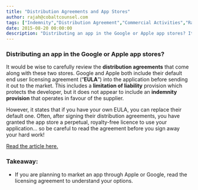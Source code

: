 ```yaml
---
title: "Distribution Agreements and App Stores"
author: rajah@cobaltcounsel.com
tags: ["Indemnity","Distribution Agreement","Commercial Activities","Rajah"]
date: 2015-08-20 00:00:00
description: "Distributing an app in the Google or Apple app stores? It would be wise to carefully review distribution agreements that come along with these two stores."
---
```




### Distributing an app in the Google or Apple app stores? 
It would be wise to carefully review the **distribution agreements** that come along with these two stores. Google and Apple both include their default end user licensing agreement (“**EULA**”) into the application before sending it out to the market. This includes a **limitation of liability** provision which protects the developer, but it does not appear to include an **indemnity provision** that operates in favour of the supplier. 

However, it states that if you have your own EULA, you can replace their default one. Often, after signing their distribution agreements, you have granted the app store a perpetual, royalty-free licence to use your application... so be careful to read the agreement before you sign away your hard work!

[Read the article here.](https://www.techinasia.com/talk/developing-mobile-app-southeast-asia-legal-tips/)

### Takeaway:
- If you are planning to market an app through Apple or Google, read the licensing agreement to understand your options.
